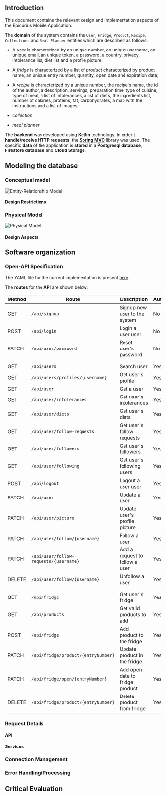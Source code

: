 ## Introduction
This document contains the relevant design and implementation aspects of the Epicurius Mobile Application.

The __domain__ of the system contains the ``User``, ``Fridge``, ``Product``, ``Recipe``, ``Collections`` and ``Meal Planner`` entities which are described as follows:

* A _user_ is characterized by an unique number, an unique username, an unique email, an unique token, a password, a country, privacy, intolerance list, diet list and a profile picture;

* A _fridge_ is characterized by a list of _product_ characterized by product name, an unique entry number, quantity, open date and expiration date;

* A _recipe_ is characterized by a unique number, the recipe's name, the id of the author, a description, servings, preparation time, type of cuisine, type of meal, a list of intolerances, a list of diets, the ingredients list, number of calories, proteins, fat, carbohydrates, a map with the instructions and a list of images;

* _collection_

* _meal planner_

The __backend__ was developed using __Kotlin__ technology. In order t  __handle/receive HTTP requests__, the [__Spring MVC__](https://docs.spring.io/spring-framework/reference/web/webmvc.html) library was used. The specific __data__ of the application is __stored__ in a __Postgresql database__, __Firestore database__ and __Cloud Storage__.


## Modeling the database
### Conceptual model

![Entity-Relationship Model](./imgs/ModeloEA.png)

#### Design Restrictions

### Physical Model

![Physical Model](./imgs/ER.png)

#### Design Aspects

## Software organization

### Open-API Specification
The YAML file for the current implementation is present [here](api.yml).

The __routes__ for the __API__ are shown below:

| Method        | Route                                     | Description                               | Authenticated |
|---------------|-------------------------------------------|-------------------------------------------|---------------|
| GET           | ``/api/signup``                           | Signup new user to the system             | No            |
| POST          | ``/api/login``                            | Login a user user                         | No            |
| PATCH         | ``/api/user/password``                    | Reset user's password                     | No            |
|               |                                           |                                           |               |
|               |                                           |                                           |               |
| GET           | ``/api/users``                            | Search user                               | Yes           |
| GET           | ``/api/users/profiles/{username}``        | Get user's profile                        | Yes           |
| GET           | ``/api/user``                             | Get a user                                | Yes           |
| GET           | ``/api/user/intolerances``                | Get user's intolerances                   | Yes           |
| GET           | ``/api/user/diets``                       | Get user's diets                          | Yes           |
| GET           | ``/api/user/follow-requests``             | Get user's follow requests                | Yes           |
| GET           | ``/api/user/followers``                   | Get user's followers                      | Yes           |
| GET           | ``/api/user/following``                   | Get user's following users                | Yes           |
| POST          | ``/api/logout``                           | Logout a user user                        | Yes           |
| PATCH         | ``/api/user``                             | Update a user                             | Yes           |
| PATCH         | ``/api/user/picture``                     | Update user's profile picture             | Yes           |
| PATCH         | ``/api/user/follow/{username}``           | Follow a user                             | Yes           |
| PATCH         | ``/api/user/follow-requests/{username}``  | Add a request to follow a user            | Yes           |
| DELETE        | ``/api/user/follow/{username}``           | Unfollow a user                           | Yes           |
|               |                                           |                                           |               |
|               |                                           |                                           |               |
| GET           | ``/api/fridge``                           | Get user's fridge                         | Yes           |
| GET           | ``/api/products``                         | Get valid products to add                 | Yes           |
| POST          | ``/api/fridge``                           | Add product to the fridge                 | Yes           |
| PATCH         | ``/api/fridge/product/{entryNumber}``     | Update product in the fridge              | Yes           |
| PATCH         | ``/api/fridge/open/{entryNumber}``        | Add open date to fridge product           | Yes           |
| DELETE        | ``/api/fridge/product/{entryNumber}``     | Delete product from fridge                | Yes           |


### Request Details

#### __API__

#### __Services__


### Connection Management

### Error Handling/Processing

## Critical Evaluation
